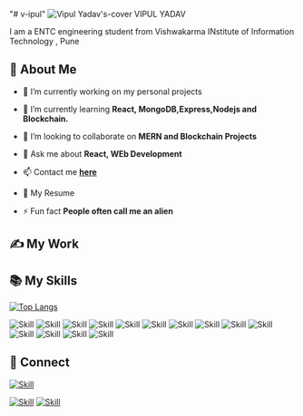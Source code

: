 "# v-ipul" 
![Vipul Yadav's-cover](./imgage-cover.png)
VIPUL YADAV


I am a ENTC engineering student from Vishwakarma INstitute of Information Technology , Pune 


## 🧔 About Me

- 🔭 I’m currently working on my personal projects

- 🌱 I’m currently learning **React, MongoDB,Express,Nodejs and Blockchain.**

- 👯 I’m looking to collaborate on **MERN and Blockchain Projects**


- 💬 Ask me about **React, WEb Development**

- 📫 Contact me **[here](vipulyadav21124@gmail.com)**

- 📄 My Resume 

- ⚡ Fun fact **People often call me an alien**

## ✍ My Work



## 📚 My Skills

[![Top Langs](https://github-readme-stats.vercel.app/api/top-langs/?username=Jaagrav&layout=compact&show_icons=true&theme=dark)](https://github.com/Jaagrav/Jaagrav)

![Skill](https://img.shields.io/badge/HTML5-E34F26?style=for-the-badge&logo=html5&logoColor=white)
![Skill](https://img.shields.io/badge/CSS3-1572B6?style=for-the-badge&logo=css3&logoColor=white)
![Skill](https://img.shields.io/badge/JavaScript-323330?style=for-the-badge&logo=javascript&logoColor=F7DF1E)
![Skill](https://img.shields.io/badge/Node.js-43853D?style=for-the-badge&logo=node.js&logoColor=white)
![Skill](https://img.shields.io/badge/npm-CB3837?style=for-the-badge&logo=npm&logoColor=white)
![Skill](https://img.shields.io/badge/Express.js-000000?style=for-the-badge&logo=express&logoColor=white)
![Skill](https://img.shields.io/badge/Sass-CC6699?style=for-the-badge&logo=sass&logoColor=white)
![Skill](https://img.shields.io/badge/Java-ED8B00?style=for-the-badge&logo=java&logoColor=white)
![Skill](https://img.shields.io/badge/React-20232A?style=for-the-badge&logo=react&logoColor=61DAFB)
![Skill](https://img.shields.io/badge/React_Native-20232A?style=for-the-badge&logo=react&logoColor=61DAFB)
![Skill](https://img.shields.io/badge/Bootstrap-563D7C?style=for-the-badge&logo=bootstrap&logoColor=white)
![Skill](https://img.shields.io/badge/Git-F05032?style=for-the-badge&logo=git&logoColor=white)
![Skill](https://img.shields.io/badge/Visual_Studio_Code-0078D4?style=for-the-badge&logo=visual%20studio%20code&logoColor=white)
![Skill](https://img.shields.io/badge/Microsoft_Office-D83B01?style=for-the-badge&logo=microsoft-office&logoColor=white)

## 🤝 Connect

[![Skill](https://img.shields.io/badge/LinkedIn-0077B5?style=for-the-badge&logo=linkedin&logoColor=white)](https://www.linkedin.com/in/vipul-yadav-55501a168/)

[![Skill](https://img.shields.io/badge/Instagram-E4405F?style=for-the-badge&logo=instagram&logoColor=white)](https://www.instagram.com/_we_pool_/)
[![Skill](https://img.shields.io/badge/GitHub-100000?style=for-the-badge&logo=github&logoColor=white)](https://github.com/v-ipul/)